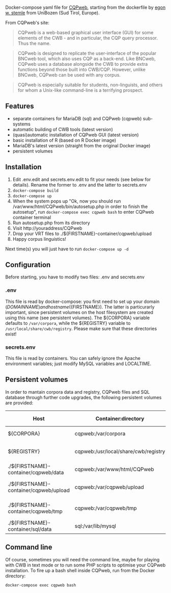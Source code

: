 Docker-compose yaml file for [CQPweb](http://cwb.sourceforge.net/cqpweb.php), starting from the dockerfile by [egon w. stemle](https://gitlab.inf.unibz.it/commul/docker/teitok) from UniBozen (Sud Tirol, Europe).

From CQPweb's site: 
>CQPweb is a web-based graphical user interface (GUI) for some elements of the CWB - and in particular, the CQP query processor. Thus the name.

>CQPweb is designed to replicate the user-interface of the popular BNCweb tool, which also uses CQP as a back-end. Like BNCweb, CQPweb uses a database alongside the CWB to provide extra functions beyond those built into CWB/CQP. However, unlike BNCweb, CQPweb can be used with any corpus.

>CQPweb is especially suitable for students, non-linguists, and others for whom a Unix-like command-line is a terrifying prospect.

## Features
- separate containers for MariaDB (sql) and CQPweb (cqpweb) sub-systems
- automatic building of CWB tools (latest version)
- (quasi)automatic installation of CQPweb GUI (latest version)
- basic installation of R (based on R Docker image)
- MariaDB's latest version (straight from the original Docker image)
- persistent volumes

## Installation
1. Edit .env.edit and secrets.env.edit to fit your needs (see below for details). Rename the former to .env and the latter to secrets.env
2. `docker-compose build`
3. `docker-compose up`
4. When the system pops up "Ok, now you should run /var/www/html/CQPweb/bin/autosetup.php in order to finish the autosetup", run `docker-compose exec cqpweb bash` to enter CQPweb container terminal
5. Run autosetup.php from its directory
6. Visit http://youraddress/CQPweb
7. Drop your VRT files to ./${FIRSTNAME}-container/cqpweb/upload
8. Happy corpus linguistics!

Next time(s) you will just have to run `docker-compose up -d`

## Configuration
Before starting, you have to modify two files: .env and secrets.env

### .env
This file is read by docker-compose: you first need to set up your domain (${DOMAINNAME}) and host name (${FIRSTNAME}). The latter is particurarly important, since persistent volumes on the host filesystem are created using this name (see persistent volumes). The ${CORPORA} variable defaults to `/var/corpora`, while the ${REGISTRY} variable to `/usr/local/share/cwb/registry`. Please make sure that these directories exist!

### secrets.env
This file is read by containers. You can safely ignore the Apache environment variables; just modify MySQL variables and LOCALTIME.

## Persistent volumes
In order to mantain corpora data and registry, CQPweb files and SQL database through further code upgrades, the following persistent volumes are provided:

| Host | Container:directory | Description & Usage |
| ------ | ----- | ------------------- |
| ${CORPORA} | cqpweb:/var/corpora | corpora data |
| ${REGISTRY} | cqpweb:/usr/local/share/cwb/registry | corpora registry files |
| ./${FIRSTNAME}-container/cqpweb/data | cqpweb:/var/www/html/CQPweb | CQPweb data files |
| ./${FIRSTNAME}-container/cqpweb/upload | cqpweb:/var/cqpweb/upload | CQPweb upload directory |
| ./${FIRSTNAME}-container/cqpweb/tmp | cqpweb:/var/cqpweb/tmp| CQPweb temporary directory |
| ./${FIRSTNAME}-container/sql/data | sql:/var/lib/mysql| MariaDB data |

## Command line
Of course, sometimes you will need the command line, maybe for playing with CWB in text mode or to run some PHP scripts to optimise your CQPweb installation. To fire up a bash shell inside CQPweb, run from the Docker directory:

`docker-compose exec cqpweb bash`


